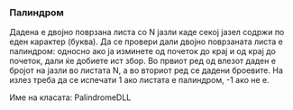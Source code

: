 ### Палиндром

Дадена е двојно поврзана листа со N јазли каде секој јазел содржи по еден карактер (буква). Да се провери дали двојно
поврзаната листа е палиндром: односно ако ја изминете од почеток до крај и од крај до почеток, дали ќе добиете ист збор.
Во првиот ред од влезот даден е бројот на јазли во листата N, а во вториот ред се дадени броевите. На излез треба да се
испечати 1 ако листата е палиндром, -1 ако не е.

Име на класата: PalindromeDLL